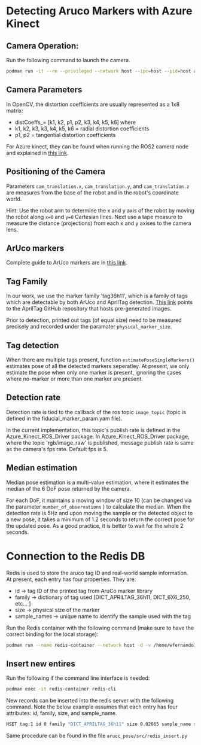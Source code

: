 # Detecting Aruco Markers with Azure Kinect

## Camera Operation:

Run the following command to launch the camera.

```bash
podman run -it --rm --privileged --network host --ipc=host --pid=host azure-kinect:latest /bin/bash -c "Xvfb :2 -screen 0 2560x1440x16 & . /opt/ros/humble/setup.bash && . /root/ws/install/setup.sh && ros2 launch azure_kinect_ros_driver driver.launch.py depth_mode:=NFOV_UNBINNED  point_cloud_in_depth_frame:=false" 
```

## Camera Parameters

In OpenCV, the distortion coefficients are usually represented as a 1x8 matrix:

- distCoeffs_= [k1, k2, p1, p2, k3, k4, k5, k6] where
- k1, k2, k3, k3, k4, k5, k6 = radial distortion coefficients
- p1, p2 = tangential distortion coefficients

For Azure kinect, they can be found when running the ROS2 camera node and explained in [this link](https://microsoft.github.io/Azure-Kinect-Sensor-SDK/master/structk4a__calibration__intrinsic__parameters__t_1_1__param.html).

## Positioning of the Camera

Parameters ```cam_translation.x```, ```cam_translation.y```, and ```cam_translation.z``` are measures from the base of the robot and in the robot's coordinate world. 

Hint: Use the robot arm to determine the x and y axis of the robot by moving the robot along ```x=0``` and ```y=0``` Cartesian lines. Next use a tape measure to measure the distance (projections) from each x and y axises to the camera lens.

## ArUco markers

Complete guide to ArUco markers are in [this link](https://docs.opencv.org/4.x/d5/dae/tutorial_aruco_detection.html).

## Tag Family

In our work, we use the marker family 'tag36h11', which is a family of tags which are detectable by both ArUco and AprilTag detection. [This link](https://github.com/AprilRobotics/apriltag-imgs/tree/master/tag36h11) points to the AprilTag GitHub repository that hosts pre-generated images.

Prior to detection, printed out tags (of equal size) need to be measured precisely and recorded under the paramater `physical_marker_size`.

## Tag detection
When there are multiple tags present, function `estimatePoseSingleMarkers()` estimates pose of all the detected markers seperatley. At present, we only estimate the pose when only one marker is present, ignoring the cases where no-marker or more than one marker are present.

## Detection rate
Detection rate is tied to the callback of the ros topic `image_topic` (topic is defined in the fiducial_marker_param.yam file).

In the current implementation, this topic's publish rate is defined in the Azure_Kinect_ROS_Driver package. In Azure_Kinect_ROS_Driver package, where the topic 'rgb/image_raw' is published, message publish rate is same as the camera's fps rate. Default fps is 5.

## Median estimation
Median pose estimation is a multi-value estimation, where it estimates the median of the 6 DoF pose returned by the camera. 

For each DoF, it maintains a moving window of size 10 (can be changed via the parameter `number_of_observations` ) to calculate the median. When the detection rate is 5Hz and upon moving the sample or the detected object to a new pose, it takes a minimum of 1.2 seconds to return the correct pose for the updated pose. As a good practice, it is better to wait for the whole 2 seconds. 

# Connection to the Redis DB

Redis is used to store the aruco tag ID and real-world sample information. At present, each entry has four properties. They are:
- id  -> tag ID of the printed tag from AruCo marker library
- family  -> dictionary of tag used [DICT_APRILTAG_36h11, DICT_6X6_250, etc... ]
- size  -> physical size of the marker
- sample_names  -> unique name to identify the sample used with the tag

Run the Redis container with the following command (make sure to have the correct binding for the local storage):
```bash 
podman run --name redis-container --network host -d -v /home/wfernando1/Documents/Environments/Workspaces/redis/data/:/data -p 6379:6379 redis
```

## Insert new entires

Run the following if the command line interface is needed:

```bash
podman exec -it redis-container redis-cli
```

New records can be inserted into the redis server with the following command. Note the below example assumes that each entry has four attributes: id, family, size, and sample_name.

```bash
HSET tag:1 id 0 family "DICT_APRILTAG_36h11" size 0.02665 sample_name sample_1
```

Same procedure can be found in the file `aruoc_pose/src/redis_insert.py`
